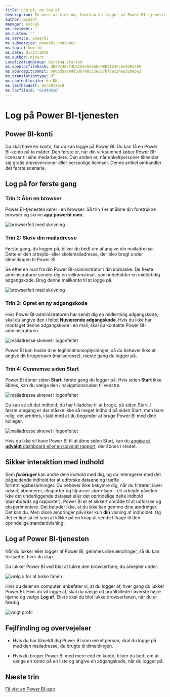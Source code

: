 ```yaml
---
title: Log på, og log af
description: Få mere at vide om, hvordan du logger på Power BI-tjenesten på internettet, og hvordan du logger af.
author: mihart
manager: kvivek
ms.reviewer: ''
ms.custom: ''
ms.service: powerbi
ms.subservice: powerbi-consumer
ms.topic: how-to
ms.date: 01/24/2019
ms.author: mihart
LocalizationGroup: Getting started
ms.openlocfilehash: d828748cf4b625ee555bbc98b91b3ec0c6d85365
ms.sourcegitcommit: 60dad5aa0d85db790553e537bf8ac34ee3289ba3
ms.translationtype: MT
ms.contentlocale: da-DK
ms.lasthandoff: 05/29/2019
ms.locfileid: "61049826"
---
```

# <a name="sign-in-to-power-bi-service"></a>Log på Power BI-tjenesten

## <a name="power-bi-accounts"></a>Power BI-konti
Du skal have en konto, før du kan logge på Power BI. Du kan få en Power BI-konto på to måder. Den første er, når din virksomhed køber Power BI-licenser til sine medarbejdere. Den anden er, når enkeltpersoner tilmelder sig gratis prøveversioner eller personlige licenser. Denne artikel omhandler det første scenarie.

## <a name="sign-in-for-the-first-time"></a>Log på for første gang

### <a name="step-one-open-a-browser"></a>Trin 1: Åbn en browser
Power BI-tjenesten kører i en browser.  Så trin 1 er at åbne din foretrukne browser og skrive **app.powerbi.com**.

![browserfelt med skrivning](media/end-user-sign-in/power-bi-sign-in.png)

### <a name="step-two-type-your-email-address"></a>Trin 2: Skriv din mailadresse
Første gang, du logger på, bliver du bedt om at angive din mailadresse.  Dette er den arbejds- eller skolemailadresse, der blev brugt under tilmeldingen til Power BI.  

Se efter en mail fra din Power BI-administrator i din indbakke. De fleste administratorer sender dig en velkomstmail, som indeholder en midlertidig adgangskode. Brug denne mailkonto til at logge på. 

![browserfelt med skrivning](media/end-user-sign-in/power-bi-email2.png)


 
### <a name="step-three-create-a-new-password"></a>Trin 3: Opret en ny adgangskode
Hvis Power BI-administratoren har sendt dig en midlertidig adgangskode, skal du angive den i feltet **Nuværende adgangskode**. Hvis du ikke har modtaget denne adgangskode i en mail, skal du kontakte Power BI-administratoren.

![mailadresse skrevet i logonfeltet](media/end-user-sign-in/power-bi-login2.png)

Power BI kan huske dine legitimationsoplysninger, så du behøver ikke at angive dit brugernavn (mailadresse), næste gang du logger på. 

### <a name="step-four-review-your-home-page"></a>Trin 4: Gennemse siden Start
Power BI åbner siden **Start**, første gang du logger på. Hvis siden **Start** ikke åbnes, kan du vælge den i navigationsruden til venstre. 

![mailadresse skrevet i logonfeltet](media/end-user-sign-in/power-bi-home-select.png)

Du kan se alt det indhold, du har tilladelse til at bruge, på siden Start. I første omgang er der måske ikke så meget indhold på siden Start, men bare rolig, det ændres, i takt med at du begynder at bruge Power BI med dine kolleger. 

![mailadresse skrevet i logonfeltet](media/end-user-sign-in/power-bi-home2.png)

Hvis du ikke vil have Power BI til at åbne siden Start, kan du [angive et **udvalgt** dashboard eller en udvalgt rapport](end-user-featured.md), der åbnes i stedet. 

## <a name="safely-interact-with-content"></a>Sikker interaktion med indhold
Som ***forbruger*** kan andre dele indhold med dig, og du interagerer med det pågældende indhold for at udforske dataene og træffe forretningsbeslutninger.  Du behøver ikke bekymre dig, når du filtrerer, laver udsnit, abonnerer, eksporter og tilpasser størrelsen – dit arbejde påvirker ikke det underliggende datasæt eller det oprindelige delte indhold (dashboards og rapporter). Power BI er et sikkert område til at udforske og eksperimentere. Det betyder ikke, at du ikke kan gemme dine ændringer. Det kan du. Men disse ændringer påvirker kun **din** visning af indholdet. Og det er lige så let som at klikke på en knap at vende tilbage til den oprindelige standardvisning.

## <a name="sign-out-of-power-bi-service"></a>Log af Power BI-tjenesten
Når du lukker eller logger af Power BI, gemmes dine ændringer, så du kan fortsætte, hvor du slap.

Du lukker Power BI ved blot at lukke den browserfane, du arbejder under. 

![vælg x for at lukke fanen](media/end-user-sign-in/power-bi-close.png) 

Hvis du deler en computer, anbefaler vi, at du logger af, hver gang du lukker Power BI.  Hvis du vil logge af, skal du vælge dit profilbillede i øverste højre hjørne og vælge **Log af**. Ellers skal du blot lukke browserfanen, når du er færdig.

![valgt profil](media/end-user-sign-in/power-bi-sign-out.png) 

## <a name="troubleshooting-and-considerations"></a>Fejlfinding og overvejelser
- Hvis du har tilmeldt dig Power BI som enkeltperson, skal du logge på med den mailadresse, du brugte til tilmeldingen.

- Hvis du bruger Power BI med mere end én konto, bliver du bedt om at vælge en konto på en liste og angive en adgangskode, når du logger på. 

## <a name="next-steps"></a>Næste trin
[Få vist en Power BI-app](end-user-app-view.md)

